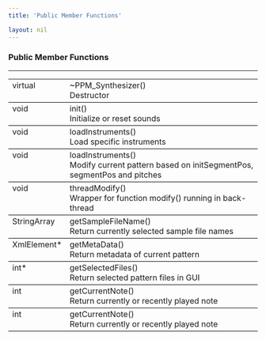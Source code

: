 ```yaml
---
title: 'Public Member Functions'

layout: nil
---
```


### Public Member Functions 
---
<style>
    tr {
        border-bottom: 1px solid black;
    }
    td {
        vertical-align: top
    }
</style>

<table>
    <tr> 
        <td> virtual </td>
        <td> 
            ~PPM_Synthesizer() <br> 
            Destructor 
        </td>
    </tr>
    <tr> 
        <td> void </td>
        <td> 
            init()
            <br> Initialize or reset sounds 
        </td>
    </tr>
    <tr> 
        <td> void </td>
        <td> 
            loadInstruments()
            <br> Load specific instruments
        </td>
    </tr>
    <tr> 
        <td> void </td>
        <td> 
            loadInstruments()
            <br> Modify current pattern based on initSegmentPos, segmentPos and pitches
        </td>
    </tr>
    <tr> 
        <td> void </td>
        <td> 
            threadModify()
            <br> Wrapper for function modify() running in back-thread
        </td>
    </tr>
    <tr> 
        <td> StringArray </td>
        <td> 
            getSampleFileName()
            <br> Return currently selected sample file names
        </td>
    </tr>
    <tr> 
        <td> XmlElement* </td>
        <td> 
            getMetaData()
            <br> Return metadata of current pattern
        </td>
    </tr>
    <tr> 
        <td> int* </td>
        <td> 
            getSelectedFiles()
            <br> Return selected pattern files in GUI
        </td>
    </tr>
    <tr> 
        <td> int </td>
        <td> 
            getCurrentNote()
            <br> Return currently or recently played note
        </td>
    </tr>
    <tr> 
        <td> int </td>
        <td> 
            getCurrentNote()
            <br> Return currently or recently played note
        </td>
    </tr>
</table>
